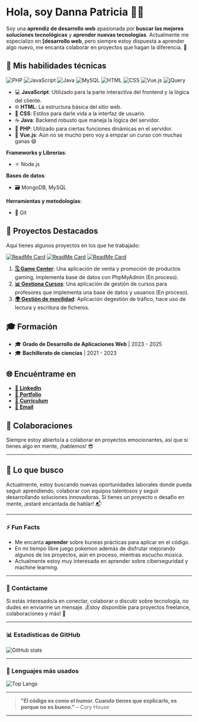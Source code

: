 # Hola, soy **Danna Patricia** 👋😄

Soy una **aprendiz de desarrollo web** apasionada por **buscar las mejores soluciones tecnológicas** y **aprender nuevas tecnologías**. Actualmente me especializo en **[desarrollo web**, pero siempre estoy dispuesta a aprender algo nuevo, me encanta colaborar en proyectos que hagan la diferencia. 🚀

## 🔧 Mis habilidades técnicas


![PHP](https://img.shields.io/badge/PHP-777BB4?style=flat-square&logo=php&logoColor=white)
![JavaScript](https://img.shields.io/badge/JavaScript-F7DF1E?style=flat-square&logo=javascript&logoColor=black)
![Java](https://img.shields.io/badge/Java-007396?style=flat-square&logo=java&logoColor=white)
![MySQL](https://img.shields.io/badge/MySQL-4479A1?style=flat-square&logo=mysql&logoColor=white)
![HTML](https://img.shields.io/badge/HTML-E34F26?style=flat-square&logo=html5&logoColor=white)
![CSS](https://img.shields.io/badge/CSS-1572B6?style=flat-square&logo=css3&logoColor=white)
![Vue.js](https://img.shields.io/badge/Vue.js-4FC08D?style=flat-square&logo=vue.js&logoColor=white)
![jQuery](https://img.shields.io/badge/jQuery-0769AD?style=flat-square&logo=jquery&logoColor=white)


- 💻 **JavaScript**: Utilizado para la parte interactiva del frontend y la lógica del cliente.
- 🌐 **HTML**: La estructura básica del sitio web.
- 🎨 **CSS**: Estilos para darle vida a la interfaz de usuario.
- ☕ **Java**: Backend robusto que maneja la lógica del servidor.
- 🐘 **PHP**: Utilizado para ciertas funciones dinámicas en el servidor.
- 🚀 **Vue.js**: Aún no se mucho pero voy a empzar un curso con muchas ganas 😄

**Frameworks y Librerías**:  
- ⚛️ Node.js  

**Bases de datos**:  
- 🗃️ MongoDB, MySQL  

**Herramientas y metodologías**:  
- 🔧 Git  

## 📌 Proyectos Destacados

Aquí tienes algunos proyectos en los que he trabajado:

[![ReadMe Card](https://github-readme-stats.vercel.app/api/pin/?username=DannaPatricia&repo=gestion-cursos)](https://github.com/DannaPatricia/gestion-cursos)
[![ReadMe Card](https://github-readme-stats.vercel.app/api/pin/?username=DannaPatricia&repo=gestion-movilidad)](https://github.com/DannaPatricia/gestion-movilidad)
[![ReadMe Card](https://github-readme-stats.vercel.app/api/pin/?username=DannaPatricia&repo=game-center)](https://github.com/DannaPatricia/game-center)

1. [**🗓️ Game Center**](https://github.com/DannaPatricia/game-center): Una aplicación de venta y promoción de productos gaming, implementa base de datos con PhpMyAdmin (En proceso).
2. [**📊 Gestiona Cursos**](https://github.com/DannaPatricia/gestion-cursos): Una aplicación de gestión de cursos para profesores que implementa una base de datos y usuarios (En proceso).
3. [**🌍 Gestión de movilidad**](https://github.com/DannaPatricia/gestion-movilidad): Aplicación degestión de tráfico, hace uso de lectura y escritura de ficheros.
   

## 🎓 Formación

- 🎓 **Grado de Desarrollo de Aplicaciones Web** | 2023 - 2025
- 🎓 **Bachillerato de ciencias** | 2021 - 2023


## 🌐 Encuéntrame en

- [🔗 **LinkedIn**](https://www.linkedin.com/in/dannapatricia/)
- [💼 **Portfolio**](https://dannapatricia.github.io/DannaPatriciaPortafolio/)
- [🔗 **Currículum**](https://drive.google.com/file/d/1RR0nfr2wHG9sBwu03YHnbyMTQAGeescE/view?usp=drive_link)
- [📧 **Email**](mailto:dannapatriciacm@gmail.com)


## 🤝 Colaboraciones

Siempre estoy abierto/a a colaborar en proyectos emocionantes, así que si tienes algo en mente, ¡hablemos! 😎

---

## 🚀 Lo que busco

Actualmente, estoy buscando nuevas oportunidades laborales donde pueda seguir aprendiendo, colaborar con equipos talentosos y seguir desarrollando soluciones innovadoras. Si tienes un proyecto o desafío en mente, ¡estaré encantada de hablar! 📬

---

### ⚡ Fun Facts

- Me encanta **aprender** sobre buneas prácticas para aplicar en el código.
- En mi tiempo libre juego pokemon además de disfrutar mejorando algunos de los proyectos, aún en proceso, mientras escucho música.
- Actualmente estoy muy interesada en aprender sobre ciberseguridad y machine learning.

---

### 📢 Contáctame

Si estás interesado/a en conectar, colaborar o discutir sobre tecnología, no dudes en enviarme un mensaje. ¡Estoy disponible para proyectos freelance, colaboraciones y más! 💬

---

### 📊 Estadísticas de GitHub
![GitHub stats](https://github-readme-stats.vercel.app/api?username=DannaPatricia&show_icons=true&theme=radical)

---

### 🎯 Lenguajes más usados
![Top Langs](https://github-readme-stats.vercel.app/api/top-langs/?username=DannaPatricia&layout=compact&theme=radical)

---

> **"El código es como el humor. Cuando tienes que explicarlo, es porque no es bueno."** – Cory House

---




